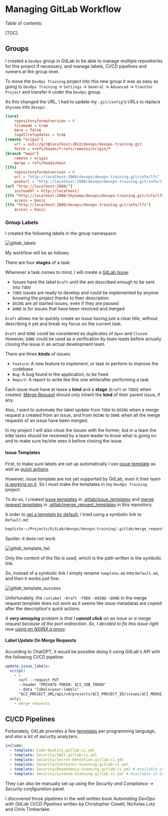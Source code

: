 # Managing GitLab Workflow

Table of contents:

[TOC]

## Groups

I created a `DevOps` group in GitLab to be able to manage multiple repositories for this project if necessary, and manage labels, CI/CD pipelines and runners at the group level.

To move the `DevOps Training` project into this new group it was as easy as going to `DevOps Training` -> `Settings` -> `General` -> `Advanced` -> `Transfer Project` and transfer it under the `DevOps` group.

As this changed the URL, I had to update my `.git/config`'s URLs to replace `Shynamo` into `devops`:

```toml
[core]
    repositoryformatversion = 0
    filemode = true
    bare = false
    logallrefupdates = true
[remote "origin"]
    url = ssh://git@localhost:2022/devops/devops-training.git
    fetch = +refs/heads/*:refs/remotes/origin/*
[branch "main"]
    remote = origin
    merge = refs/heads/main
[lfs]
    repositoryformatversion = 0
    url = "http://localhost:2080/devops/devops-training.git/info/lfs"
    pushurl = "http://localhost:2080/devops/devops-training.git/info/lfs"
[url "http://localhost:2080/"]
    insteadOf = http://localhost/
[lfs "http://localhost:2080/Shynamo/devops/devops-training.git/info/lfs"]
    access = basic
[lfs "http://localhost:2080/devops/devops-training.git/info/lfs"]
    access = basic
```

### Group Labels

I created the following labels in the group namespace:

![gitlab_labels](assets/gitlab_labels.png)

My workflow will be as follows:

There are four **stages** of a task:

Whenever a task comes to mind, I will create a [GitLab Issue](https://docs.gitlab.com/ee/user/project/issues/):

- Issues have the label `Draft` until the are described enough to be sent into `TODO`
- `TODO` issues are ready to develop and could be implemented by anyone knowing the project thanks to their description
- `DOING` are all started issues, even if they are paused
- `DONE` is for issues that have been resolved and merged

`Draft` allows me to quickly create an issue having just a clear title, without describing it yet and break my focus on the current task.

`Draft` and `DONE` could be considered as duplicates of `Open` and `Closed`. However, `DONE` could be used as a verification by team leads before actually closing the issue in an actual development team.

There are three **kinds** of issues:

- `Feature`: A new feature to implement, or task to perform to improve the codebase
- `Bug`: A bug found in the application, to be fixed
- `Report`: A report to write like this one while/after performing a task

Each issue must have at lease a **kind** and a **stage** (`Draft` or `TODO`) when created. [Merge Request](https://docs.gitlab.com/ee/user/project/merge_requests/#merge-requests) should only inherit the **kind** of their parent issue, if any.

Also, I want to automate the label update from `TODO` to `DOING` when a merge request a created from an issue, and from `DOING` to `DONE` when all the merge requests of an issue have been merged.

In my project I will also close the Issues with the former, but in a team the `DONE` tasks should be reviewed by a team leader to know what is going on and to make sure he/she sees it before closing the issue.

#### Issue Templates

First, to make sure labels are set up automatically I use [issue template](https://docs.gitlab.com/ee/user/project/description_templates.html#create-an-issue-template) as well as [quick actions](https://docs.gitlab.com/ee/user/project/quick_actions.html#gitlab-quick-actions).

However, issue template are not yet supported by GitLab, even it their team [is working on it](https://gitlab.com/gitlab-org/gitlab/-/issues/7749). So I must make the templates in my `DevOps Training` project.

To do so, I created [issue templates](../.gitlab/issue_templates) in [.gitlab/issue_templates](../.gitlab/issue_templates) and [merge request templates](../.gitlab/merge_request_templates) in [.gitlab/merge_request_templates](../.gitlab/merge_request_templates) in this repository.

It order to [set a template by default](https://docs.gitlab.com/ee/user/project/description_templates.html#set-a-default-template-for-merge-requests-and-issues), I tried using a symbolic link to `Default.md`:

```cmd
baptiste:~/Projects/GitLab/devops/devops-training/.gitlab/merge_request_templates$ ln -s template.md Default.md ln -s template.md Default.md
```

Spoiler: it does not work.

![gitlab_template_fail](assets/gitlab_template_fail.png)

Only the content of the file is used, which is the path written is the symbolic link.

So, instead of a symbolic link I simply rename `template.md` into `Default.md`, and then it works just fine.

![gitlab_template_success](assets/gitlab_template_success.png)

Unfortunately, the `/unlabel ~Draft ~TODO ~DOING ~DONE` in the merge request template does not work as it seems like issue metadatas are copied after the description's quick actions.

*A **very annoying** problem is that I **cannot click** on an issue or a merge request because of the port redirection. So, I decided to fix this issue right now [using an NGINX a proxy](nxginx_proxy.md).*

#### Label Update On Merge Requests

According to ChatGPT, it would be possible doing it using GitLab's API with the following CI/CD pipeline:

```yaml
update_issue_labels:
  script:
    - >
      curl --request PUT
      --header "PRIVATE-TOKEN: $CI_JOB_TOKEN"
      --data "labels=your-labels"
      "$CI_PROJECT_URL/api/v4/projects/$CI_PROJECT_ID/issues/$CI_MERGE_REQUEST_IID"
  only:
    - merge_requests
```

## CI/CD Pipelines

Fortunately, GitLab provides a few [templates](https://gitlab.com/gitlab-org/gitlab/-/tree/master/lib/gitlab/ci/templates) per programming language, and also a lot of security analyzers.

```YAML
include:
  - template: Code-Quality.gitlab-ci.yml
  - template: Security/SAST.gitlab-ci.yml
  - template: Security/Secret-Detection.gitlab-ci.yml
  - template: Security/Container-Scanning.gitlab-ci.yml
  - template: Security/Dependency-Scanning.gitlab-ci.yml # Available in GitLab Ultimate
  - template: Security/License-Scanning.gitlab-ci.yml # Available in GitLab Ultimate
```

They can also be manually set up using the *Security and Compliance -> Security configuration* panel.

I discovered those pipelines in the well written book *Automating DevOps with GitLab CI/CD Pipelines* written by Christopher Cowell, Nicholas Lotz and Chris Timberlake.
